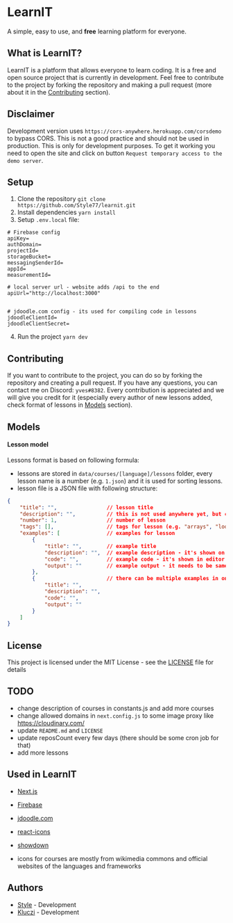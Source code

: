 # LearnIT
A simple, easy to use, and **free** learning platform for everyone.

## What is LearnIT?
LearnIT is a platform that allows everyone to learn coding. It is a free and open source project that is currently in development.
Feel free to contribute to the project by forking the repository and making a pull request (more about it in the [Contributing](#contributing) section).

## Disclaimer
Development version uses `https://cors-anywhere.herokuapp.com/corsdemo` to bypass CORS. This is not a good practice and should not be used in production. This is only for development purposes.
To get it working you need to open the site and click on button `Request temporary access to the demo server`.

## Setup
1. Clone the repository `git clone https://github.com/Style77/learnit.git`
2. Install dependencies `yarn install`
3. Setup `.env.local` file:
```
# Firebase config
apiKey=
authDomain=
projectId=
storageBucket=
messagingSenderId=
appId=
measurementId=

# local server url - website adds /api to the end
apiUrl="http://localhost:3000"


# jdoodle.com config - its used for compiling code in lessons
jdoodleClientId=
jdoodleClientSecret=
```
4. Run the project `yarn dev`

## Contributing
If you want to contribute to the project, you can do so by forking the repository and creating a pull request. If you have any questions, you can contact me on Discord: `yves#8382`.
Every contribution is appreciated and we will give you credit for it (especially every author of new lessons added, check format of lessons in [Models](#Models) section).

## Models

#### Lesson model
Lessons format is based on following formula:
- lessons are stored in `data/courses/[language]/lessons` folder, every lesson name is a number (e.g. `1.json`) and it is used for sorting lessons.
- lesson file is a JSON file with following structure:
```json
{
    "title": "",                // lesson title
    "description": "",          // this is not used anywhere yet, but can be used to display description in the future (or help with SEO)
    "number": 1,                // number of lesson
    "tags": [],                 // tags for lesson (e.g. "arrays", "loops", "functions") - not used anywhere yet
    "examples": [               // examples for lesson
        {
            "title": "",        // example title
            "description": "",  // example description - it's shown on the left side of editor
            "code": "",         // example code - it's shown in editor on the right side - not needed if u want user to write code from scratch
            "output": ""        // example output - it needs to be same as output from code written by user to let user pass the example (or lesson if there is only one example)
        },
        {                       // there can be multiple examples in one lesson - user needs to pass all of them to pass the lesson (or there can be only one example in lesson)
            "title": "",
            "description": "",
            "code": "",
            "output": ""
        }
    ]
}
```

## License
This project is licensed under the MIT License - see the [LICENSE](LICENSE) file for details

## TODO
- change description of courses in constants.js and add more courses
- change allowed domains in `next.config.js` to some image proxy like https://cloudinary.com/
- update `README.md` and `LICENSE`
- update reposCount every few days (there should be some cron job for that)
- add more lessons

## Used in LearnIT
- [Next.js](https://nextjs.org/)
- [Firebase](https://firebase.google.com/)
- [jdoodle.com](https://www.jdoodle.com/)
- [react-icons](https://react-icons.github.io/react-icons/)
- [showdown](https://github.com/showdownjs/showdown)

- icons for courses are mostly from wikimedia commons and official websites of the languages and frameworks

## Authors
- [Style](https://github.com/Style77) - Development
- [Kluczi](https://github.com/kluczi) - Development
